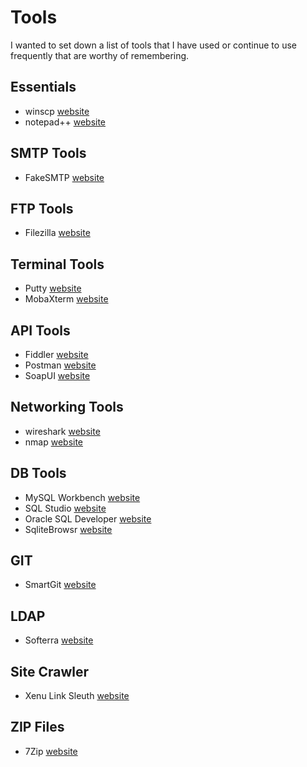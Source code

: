# Tools

I wanted to set down a list of tools that I have used or continue to use frequently that are worthy of remembering.

## Essentials
- winscp [website](https://winscp.net/eng/download.php)
- notepad++ [website](https://notepad-plus-plus.org/)

## SMTP Tools
- FakeSMTP [website](http://nilhcem.com/FakeSMTP/)

## FTP Tools
- Filezilla [website](https://filezilla-project.org/)

## Terminal Tools
- Putty [website](http://www.putty.org/)
- MobaXterm [website](https://mobaxterm.mobatek.net/)

## API Tools
- Fiddler [website](https://www.telerik.com/fiddler)
- Postman [website](https://www.getpostman.com/)
- SoapUI [website](https://www.soapui.org/)

## Networking Tools
- wireshark [website](https://www.wireshark.org/)
- nmap [website](https://nmap.org/)

## DB Tools
- MySQL Workbench [website](https://www.mysql.com/products/workbench/)
- SQL Studio [website](https://docs.microsoft.com/en-us/sql/ssms/download-sql-server-management-studio-ssms)
- Oracle SQL Developer [website](http://www.oracle.com/technetwork/developer-tools/sql-developer/overview/index.html)
- SqliteBrowsr [website](https://github.com/sqlitebrowser/sqlitebrowser)

## GIT
- SmartGit [website](http://www.syntevo.com/smartgit/)

## LDAP
- Softerra [website](http://www.ldapbrowser.com/info_softerra-ldap-browser.htm)

## Site Crawler
- Xenu Link Sleuth [website](http://home.snafu.de/tilman/xenulink.html#Download)

## ZIP Files
- 7Zip [website](http://www.7-zip.org/download.html)
